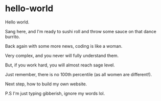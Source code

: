# hello-world

Hello world.

Sang here, and I'm ready to sushi roll and throw some sauce on that dance burrito.

Back again with some more news, coding is like a woman.

Very complex, and you never will fully understand them.

But, if you work hard, you will almost reach sage level.

Just remember, there is no 100th percentile (as all women are different!).

Next step, how to build my own website.

P.S I'm just typing gibberish, ignore my words lol.
